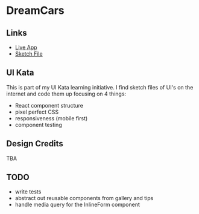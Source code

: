 # DreamCars

## Links

- [Live App]()
- [Sketch File](https://www.sketchappsources.com/free-source/3524-car-dealing-landing-page.html)

## UI Kata

This is part of my UI Kata learning initiative. I find sketch files of UI's on the internet and code them up focusing on 4 things:
 - React component structure
 - pixel perfect CSS
 - responsiveness (mobile first)
 - component testing

## Design Credits

TBA


## TODO

- write tests
- abstract out reusable components from gallery and tips
- handle media query for the InlineForm component
